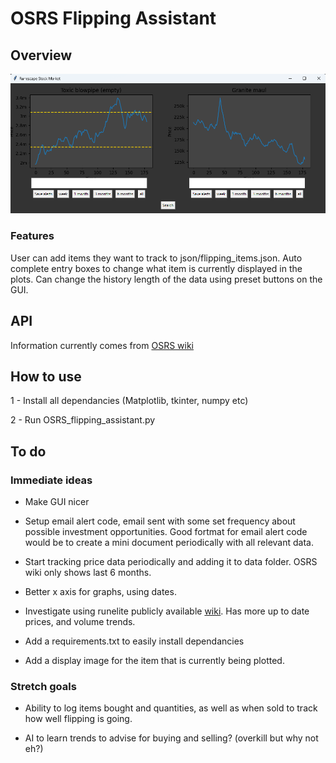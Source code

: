 # OSRS Flipping Assistant

## Overview
![GUI](media/GUI.png)

### Features
User can add items they want to track to json/flipping_items.json. Auto complete entry boxes to change what item is currently displayed in the plots. Can change the history length of the data using preset buttons on the GUI.

## API

Information currently comes from [OSRS wiki](https://runescape.wiki/w/Application_programming_interface)

## How to use
1 - Install all dependancies (Matplotlib, tkinter, numpy etc)

2 - Run OSRS_flipping_assistant.py

## To do
### Immediate ideas
- Make GUI nicer

- Setup email alert code, email sent with some set frequency about possible investment opportunities. Good fortmat for email alert code would be to create a mini document periodically with all relevant data.

- Start tracking price data periodically and adding it to data folder. OSRS wiki only shows last 6 months.

- Better x axis for graphs, using dates.

- Investigate using runelite publicly available [wiki](https://oldschool.runescape.wiki/w/RuneScape:Real-time_Prices). Has more up to date prices, and volume trends.

- Add a requirements.txt to easily install dependancies

- Add a display image for the item that is currently being plotted.


### Stretch goals

- Ability to log items bought and quantities, as well as when sold to track how well flipping is going.

- AI to learn trends to advise for buying and selling? (overkill but why not eh?)
